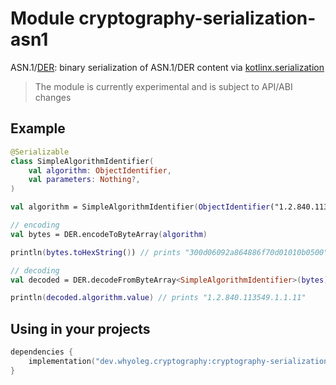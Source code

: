 # Module cryptography-serialization-asn1

ASN.1/[DER][DER]: binary serialization of ASN.1/DER content via [kotlinx.serialization][kotlinx.serialization]

> The module is currently experimental and is subject to API/ABI changes

## Example

```kotlin
@Serializable
class SimpleAlgorithmIdentifier(
    val algorithm: ObjectIdentifier,
    val parameters: Nothing?,
)

val algorithm = SimpleAlgorithmIdentifier(ObjectIdentifier("1.2.840.113549.1.1.11"), null)

// encoding
val bytes = DER.encodeToByteArray(algorithm)

println(bytes.toHexString()) // prints "300d06092a864886f70d01010b0500"

// decoding
val decoded = DER.decodeFromByteArray<SimpleAlgorithmIdentifier>(bytes)

println(decoded.algorithm.value) // prints "1.2.840.113549.1.1.11"
```

## Using in your projects

```kotlin
dependencies {
    implementation("dev.whyoleg.cryptography:cryptography-serialization-asn1:0.4.0")
}
```

[DER]: https://whyoleg.github.io/cryptography-kotlin/api/cryptography-serialization-asn1/dev.whyoleg.cryptography.serialization.asn1/-d-e-r/index.html

[kotlinx.serialization]: https://github.com/Kotlin/kotlinx.serialization
